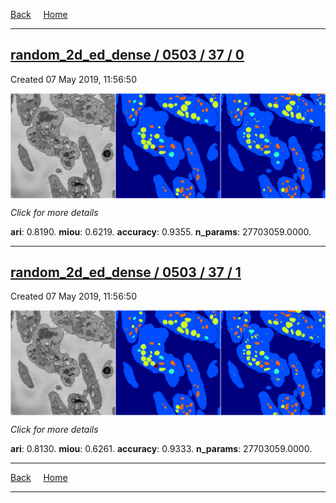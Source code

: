 
[Back](..)&nbsp;&nbsp;&nbsp;&nbsp;&nbsp;[Home](https://leapmanlab.github.io/snapshots)

---

<div class="summary"><a href="0"><h2>random_2d_ed_dense / 0503 / 37 / 0</h2></a><p>Created 07 May 2019, 11:56:50
</p><a href="0"><img src="0/media/summary.png" align="center"></a><p>
<i>Click for more details</i>
</p></div>

**ari**: 0.8190. **miou**: 0.6219. **accuracy**: 0.9355. **n_params**: 27703059.0000. 

---

<div class="summary"><a href="1"><h2>random_2d_ed_dense / 0503 / 37 / 1</h2></a><p>Created 07 May 2019, 11:56:50
</p><a href="1"><img src="1/media/summary.png" align="center"></a><p>
<i>Click for more details</i>
</p></div>

**ari**: 0.8130. **miou**: 0.6261. **accuracy**: 0.9333. **n_params**: 27703059.0000. 

---

[Back](..)&nbsp;&nbsp;&nbsp;&nbsp;&nbsp;[Home](https://leapmanlab.github.io/snapshots)

---